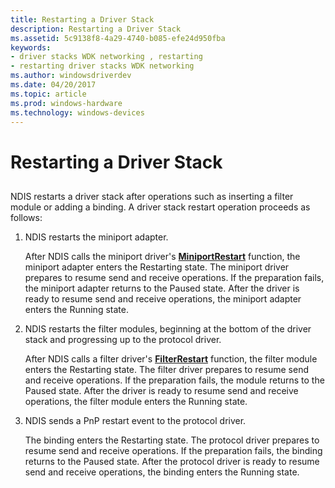 ```yaml
---
title: Restarting a Driver Stack
description: Restarting a Driver Stack
ms.assetid: 5c9138f8-4a29-4740-b085-efe24d950fba
keywords:
- driver stacks WDK networking , restarting
- restarting driver stacks WDK networking
ms.author: windowsdriverdev
ms.date: 04/20/2017
ms.topic: article
ms.prod: windows-hardware
ms.technology: windows-devices
---
```


# Restarting a Driver Stack


## <a href="" id="ddk-restarting-a-driver-stack-ng"></a>


NDIS restarts a driver stack after operations such as inserting a filter module or adding a binding. A driver stack restart operation proceeds as follows:

1.  NDIS restarts the miniport adapter.

    After NDIS calls the miniport driver's [**MiniportRestart**](https://msdn.microsoft.com/library/windows/hardware/ff559435) function, the miniport adapter enters the Restarting state. The miniport driver prepares to resume send and receive operations. If the preparation fails, the miniport adapter returns to the Paused state. After the driver is ready to resume send and receive operations, the miniport adapter enters the Running state.

2.  NDIS restarts the filter modules, beginning at the bottom of the driver stack and progressing up to the protocol driver.

    After NDIS calls a filter driver's [**FilterRestart**](https://msdn.microsoft.com/library/windows/hardware/ff549962) function, the filter module enters the Restarting state. The filter driver prepares to resume send and receive operations. If the preparation fails, the module returns to the Paused state. After the driver is ready to resume send and receive operations, the filter module enters the Running state.

3.  NDIS sends a PnP restart event to the protocol driver.

    The binding enters the Restarting state. The protocol driver prepares to resume send and receive operations. If the preparation fails, the binding returns to the Paused state. After the protocol driver is ready to resume send and receive operations, the binding enters the Running state.

 

 





